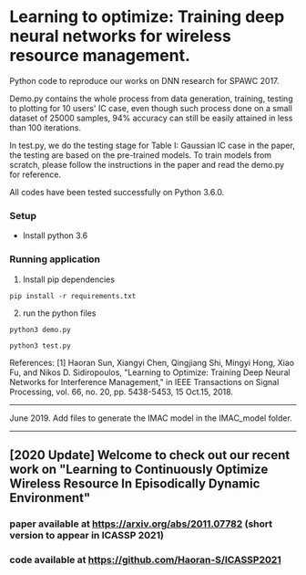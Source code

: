 # Learning to optimize: Training deep neural networks for wireless resource management.
Python code to reproduce our works on DNN research for SPAWC 2017. 

Demo.py contains the whole process from data generation, training, testing to plotting for 10 users' IC case, even though such process done on a small dataset of 25000 samples, 94% accuracy can still be easily attained in less than 100 iterations.

In test.py, we do the testing stage for Table I: Gaussian IC case in the paper, the testing are based on the pre-trained models. To train models from scratch, please follow the instructions in the paper and read the demo.py for reference.

All codes have been tested successfully on Python 3.6.0.

### Setup
- Install python 3.6

### Running application
1. Install pip dependencies 
```
pip install -r requirements.txt
```
2. run the python files
```
python3 demo.py
```

```
python3 test.py
```

References: 
[1] Haoran Sun, Xiangyi Chen, Qingjiang Shi, Mingyi Hong, Xiao Fu, and Nikos D. Sidiropoulos, "Learning to Optimize: Training Deep Neural Networks for Interference Management," in IEEE Transactions on Signal Processing, vol. 66, no. 20, pp. 5438-5453, 15 Oct.15, 2018.


----
June 2019. Add files to generate the IMAC model in the IMAC_model folder.

----
## [2020 Update] Welcome to check out our recent work on "Learning to Continuously Optimize Wireless Resource In Episodically Dynamic Environment"

### paper available at https://arxiv.org/abs/2011.07782 (short version to appear in ICASSP 2021)
### code available at https://github.com/Haoran-S/ICASSP2021

